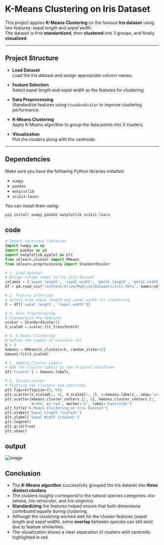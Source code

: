# K-Means Clustering on Iris Dataset

This project applies **K-Means Clustering** on the famous **Iris dataset** using two features: *sepal length* and *sepal width*.  
The dataset is first **standardized**, then **clustered** into 3 groups, and finally **visualized**.

---

## Project Structure

- **Load Dataset**  
  Load the Iris dataset and assign appropriate column names.

- **Feature Selection**  
  Select *sepal length* and *sepal width* as the features for clustering.

- **Data Preprocessing**  
  Standardize features using `StandardScaler` to improve clustering performance.

- **K-Means Clustering**  
  Apply K-Means algorithm to group the data points into 3 clusters.

- **Visualization**  
  Plot the clusters along with the centroids.

---

## Dependencies

Make sure you have the following Python libraries installed:
- `numpy`
- `pandas`
- `matplotlib`
- `scikit-learn`

You can install them using:

```bash
pip install numpy pandas matplotlib scikit-learn
```
## code
```python
# Import necessary libraries
import numpy as np
import pandas as pd
import matplotlib.pyplot as plt
from sklearn.cluster import KMeans
from sklearn.preprocessing import StandardScaler

# 1. Load Dataset
# Assign column names to the Iris dataset
columns = ['sepal_length', 'sepal_width', 'petal_length', 'petal_width', 'target']
df = pd.read_csv('/content/drive/MyDrive/Datasets/iris.data', names=columns)

# 2. Feature Selection
# Select only sepal length and sepal width for clustering
X = df[['sepal_length', 'sepal_width']]

# 3. Data Preprocessing
# Standardize the features
scaler = StandardScaler()
X_scaled = scaler.fit_transform(X)

# 4. K-Means Clustering
# Define the number of clusters (k)
k = 3
kmeans = KMeans(n_clusters=k, random_state=42)
kmeans.fit(X_scaled)

# 5. Adding Cluster Labels
# Add the cluster labels to the original dataframe
df['Cluster'] = kmeans.labels_

# 6. Visualization
# Plotting the clusters and centroids
plt.figure(figsize=(8, 6))
plt.scatter(X_scaled[:, 0], X_scaled[:, 1], c=kmeans.labels_, cmap='viridis', edgecolors='k')
plt.scatter(kmeans.cluster_centers_[:, 0], kmeans.cluster_centers_[:, 1], 
            s=300, c='red', marker='X', label='Centroids')
plt.title('K-Means Clustering on Iris Dataset')
plt.xlabel('Sepal Length (scaled)')
plt.ylabel('Sepal Width (scaled)')
plt.legend()
plt.grid(True)
plt.show()

```
## output
![image](https://github.com/user-attachments/assets/fb1adc4c-8c44-4e53-bb59-c4a69fb58fdc)

## Conclusion

- The **K-Means algorithm** successfully grouped the Iris dataset into **three distinct clusters**.
- The clusters roughly correspond to the natural species categories: *Iris-setosa*, *Iris-versicolor*, and *Iris-virginica*.
- **Standardizing** the features helped ensure that both dimensions contributed equally during clustering.
- Although the clustering worked well for the chosen features (*sepal length* and *sepal width*), some **overlap** between species can still exist due to feature similarities.
- The visualization shows a clear separation of clusters with centroids highlighted in red.

